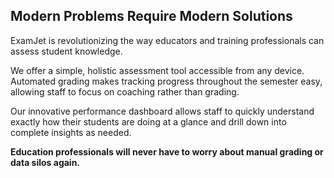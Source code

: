﻿
## **Modern Problems Require Modern Solutions**

ExamJet is revolutionizing the way educators and training professionals can assess student knowledge.

We offer a simple, holistic assessment tool accessible from any device. Automated grading makes tracking progress throughout the semester easy, allowing staff to focus on coaching rather than grading.

Our innovative performance dashboard allows staff to quickly understand exactly how their students are doing at a glance and drill down into complete insights as needed.

**Education professionals will never have to worry about manual grading or data silos again.**
